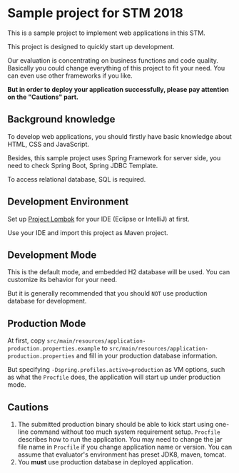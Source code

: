 # Sample project for STM 2018

This is a sample project to implement web applications in this STM.

This project is designed to quickly start up development.

Our evaluation is concentrating on business functions and code quality.
Basically you could change everything of this project to fit your need.
You can even use other frameworks if you like.

**But in order to deploy your application successfully, please pay attention on the "Cautions" part.**

## Background knowledge

To develop web applications, you should firstly have basic knowledge about HTML, CSS and JavaScript.

Besides, this sample project uses Spring Framework for server side, you need to check Spring Boot, Spring JDBC Template.

To access relational database, SQL is required.

## Development Environment

Set up [Project Lombok](https://projectlombok.org/) for your IDE (Eclipse or IntelliJ) at first.

Use your IDE and import this project as Maven project.

## Development Mode

This is the default mode, and embedded H2 database will be used.
You can customize its behavior for your need.

But it is generally recommended that you should `NOT` use production database for development.

## Production Mode

At first, copy `src/main/resources/application-production.properties.example` to `src/main/resources/application-production.properties` and fill in your production database information.

But specifying `-Dspring.profiles.active=production` as VM options, such as what the `Procfile` does, the application will start up under production mode.


## Cautions

1. The submitted production binary should be able to kick start using one-line command without too much system requirement setup.
`Procfile` describes how to run the application. You may need to change the jar file name in `Procfile` if you change application name or version.
You can assume that evaluator's environment has preset JDK8, maven, tomcat.
2. You **must** use production database in deployed application.
